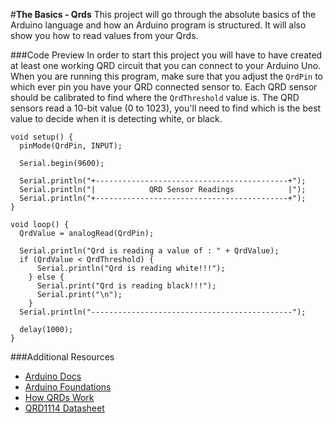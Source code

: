 #**The Basics - Qrds**
This project will go through the absolute basics of the Arduino language and how an Arduino program is structured. It will also show you how to read values from your Qrds.

###Code Preview
In order to start this project you will have to have created at least one working QRD circuit that you can connect to your Arduino Uno. When you are running this program, make sure that you adjust the `QrdPin` to which ever pin you have your QRD connected sensor to. Each QRD sensor should be calibrated to find where the `QrdThreshold` value is. The QRD sensors read a 10-bit value (0 to 1023), you'll need to find which is the best value to decide when it is detecting white, or black.
```
void setup() {
  pinMode(QrdPin, INPUT);

  Serial.begin(9600);

  Serial.println("+-------------------------------------------+");
  Serial.println("|            QRD Sensor Readings            |");
  Serial.println("+-------------------------------------------+");
}

void loop() {
  QrdValue = analogRead(QrdPin);

  Serial.println("Qrd is reading a value of : " + QrdValue);
  if (QrdValue < QrdThreshold) {
      Serial.println("Qrd is reading white!!!");
    } else {
      Serial.print("Qrd is reading black!!!");
      Serial.print("\n");
    }
  Serial.println("---------------------------------------------");

  delay(1000);
}
```

###Additional Resources
- [Arduino Docs](https://www.arduino.cc/en/Reference/HomePage)
- [Arduino Foundations](https://www.arduino.cc/en/Tutorial/Foundations)
- [How QRDs Work]()
- [QRD1114 Datasheet]()
